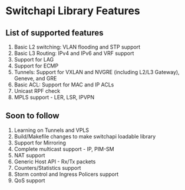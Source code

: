 Switchapi Library Features
=========================

List of supported features
---------------------------------------------------------------

1. Basic L2 switching: VLAN flooding and STP support
2. Basic L3 Routing: IPv4 and IPv6 and VRF support
3. Support for LAG
4. Support for ECMP
5. Tunnels: Support for VXLAN and NVGRE (including L2/L3 Gateway), Geneve, and GRE 
6. Basic ACL: Support for MAC and IP ACLs
7. Unicast RPF check
8. MPLS support - LER, LSR, IPVPN


Soon to follow
--------------

1. Learning on Tunnels and VPLS
2. Build/Makefile changes to make switchapi loadable library
3. Support for Mirroring
4. Complete multicast support - IP, PIM-SM
5. NAT support
6. Generic Host API - Rx/Tx packets
7. Counters/Statistics support
8. Storm control and Ingress Policers support
9. QoS support
